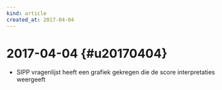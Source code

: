 ```yaml
---
kind: article
created_at: 2017-04-04
---
```


# 2017-04-04 {#u20170404}
* SIPP vragenlijst heeft een grafiek gekregen die de score interpretaties weergeeft

